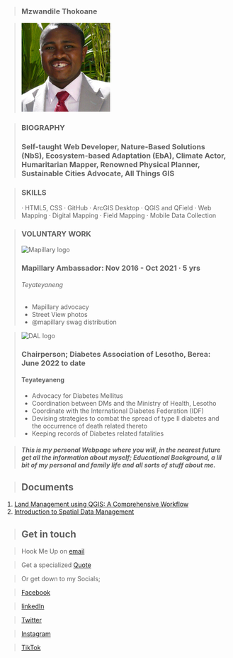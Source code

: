 >### Mzwandile Thokoane 

>![Mzwandile Thokoane](Suit.jpg)

>### **BIOGRAPHY**
>### **Self-taught Web Developer, Nature-Based Solutions (NbS), Ecosystem-based Adaptation (EbA), Climate Actor, Humaritarian Mapper, Renowned Physical Planner, Sustainable Cities Advocate, All Things GIS**
 
>### **SKILLS**
>· HTML5, CSS
>· GitHub 
>· ArcGIS Desktop 
>· QGIS and QField
>· Web Mapping
>· Digital Mapping 
>· Field Mapping 
>· Mobile Data Collection

>### **VOLUNTARY WORK**
>![Mapillary logo](https://upload.wikimedia.org/wikipedia/commons/thumb/a/a3/Mapillary_logo.svg/240px-Mapillary_logo.svg.png)
> ### Mapillary Ambassador: Nov 2016 - Oct 2021 · 5 yrs
> ###### Teyateyaneng 
> - Mapillary advocacy 
> - Street View photos
> - @mapillary swag distribution

> ![DAL logo](Images/)
> ### Chairperson; Diabetes Association of Lesotho, Berea: June 2022 to date 
> #### Teyateyaneng
> - Advocacy for Diabetes Mellitus 
> - Coordination between DMs and the Ministry of Health, Lesotho 
> - Coordinate with the International Diabetes Federation (IDF)
> - Devising strategies to combat the spread of type II diabetes and the occurrence of death related thereto
> - Keeping records of Diabetes related fatalities 



>#### _This is my personal Webpage where you will, in the nearest future get all the information about myself; Educational Background, a lil bit of my personal and family life and all sorts of stuff about me._

>## Documents 
1. [Land Management using QGIS: A Comprehensive Workflow](https://gamma.app/docs/rqov72b9zju7kcj)
2. [Introduction to Spatial Data Management](https://gamma.app/docs/j5ysvmf7z6mndiv)

>## Get in touch

>Hook Me Up on [email](https://www.jotform.com/form/230859197599579)

>Get a specialized [Quote](https://form.jotform.com/230865993558575)

> Or get down to my Socials;

>[Facebook](https://www.facebook.com/mzwandile.thokoane/)

>[linkedIn](https://www.linkedin.com/in/mzwandile-thokoane-697577b1/)

>[Twitter](https://twitter.com/thokoane)

>[Instagram](https://www.instagram.com/mzwandile_nuts/)

>[TikTok](tiktok.com/@mzwandilethokoane)